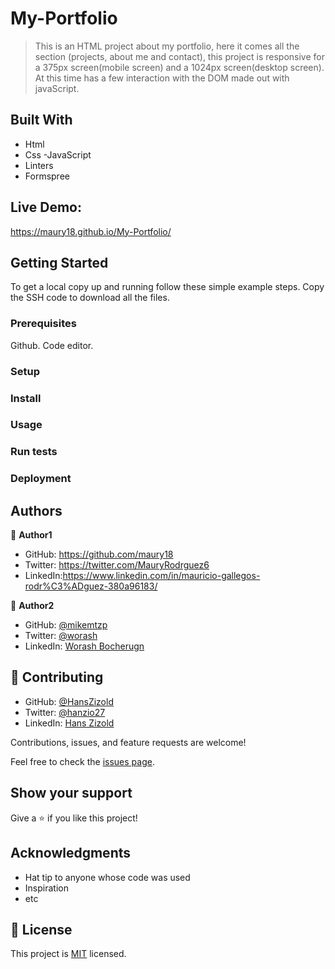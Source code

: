 # My-Portfolio

> This is an HTML project about my portfolio, here it comes all the section (projects, about me and contact), this project is responsive for a 375px screen(mobile screen) and a 1024px screen(desktop screen). At this time has a few interaction with the DOM made out with javaScript.

## Built With

- Html
- Css
  -JavaScript
- Linters
- Formspree

## Live Demo:

https://maury18.github.io/My-Portfolio/

## Getting Started

To get a local copy up and running follow these simple example steps.
Copy the SSH code to download all the files.

### Prerequisites

Github.
Code editor.

### Setup

### Install

### Usage

### Run tests

### Deployment

## Authors

👤 **Author1**

- GitHub: https://github.com/maury18
- Twitter: https://twitter.com/MauryRodrguez6
- LinkedIn:https://www.linkedin.com/in/mauricio-gallegos-rodr%C3%ADguez-380a96183/

👤 **Author2**

- GitHub: [@mikemtzp](https://github.com/worashf)
- Twitter: [@worash](https://twitter.com/mikemtzp)
- LinkedIn: [Worash Bocherugn](https://www.linkedin.com/in/miguel-mart%C3%ADnez-prieto-a42406166/)

## 🤝 Contributing

- GitHub: [@HansZizold](https://github.com/HansZizold)
- Twitter: [@hanzio27](https://twitter.com/hanzio27)
- LinkedIn: [Hans Zizold](https://www.linkedin.com/in/hans-paul-zizold-37129037/)

Contributions, issues, and feature requests are welcome!

Feel free to check the [issues page](../../issues/).

## Show your support

Give a ⭐️ if you like this project!

## Acknowledgments

- Hat tip to anyone whose code was used
- Inspiration
- etc

## 📝 License

This project is [MIT](./MIT.md) licensed.
